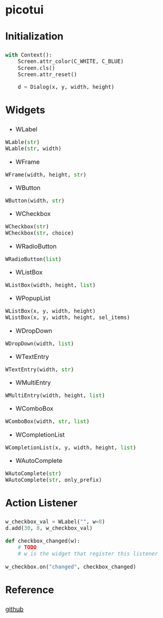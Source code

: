 <style>
    body{
    	font-size: 15pt;
    }
    h2{
        font-size: 28pt;
        font-weight: bold;
    }
    h3{
        font-size: 24pt;
        font-weight: bold;
    }
</style>

## picotui

### Initialization
```python
with Context():
    Screen.attr_color(C_WHITE, C_BLUE)
    Screen.cls()
    Screen.attr_reset()

    d = Dialog(x, y, width, height)
```

### Widgets

- WLabel
```python
WLable(str)
WLable(str, width)
```

- WFrame
```python
WFrame(width, height, str)
```

- WButton
```python
WButton(width, str)
```

- WCheckbox
```python
WCheckbox(str)
WCheckbox(str, choice)
```

- WRadioButton
```python
WRadioButton(list)
```

- WListBox
```python
WListBox(width, height, list)
```

- WPopupList
```python
WListBox(x, y, width, height)
WListBox(x, y, width, height, sel_items)
```

- WDropDown
```python
WDropDown(width, list)
```

- WTextEntry
```python
WTextEntry(width, str)
```

- WMultiEntry
```python
WMultiEntry(width, height, list)
```

- WComboBox
```python
WComboBox(width, str, list)
```

- WCompletionList
```python
WCompletionList(x, y, width, height, list)
```

- WAutoComplete
```python
WAutoComplete(str)
WAutoComplete(str, only_prefix)
```

### Action Listener
```python
w_checkbox_val = WLabel("", w=8)
d.add(30, 8, w_checkbox_val)

def checkbox_changed(w):
    # TODO
    # w is the widget that register this listener
    
w_checkbox.on("changed", checkbox_changed)
```

### Reference
[github](https://github.com/pfalcon/picotui)
